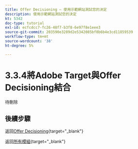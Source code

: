 ```yaml
---
title: Offer Decisioning — 使用示範網站測試您的決定
description: 使用示範網站測試您的決定
kt: 5342
doc-type: tutorial
exl-id: ecfcdcc7-fc26-48f7-b3f8-6e97f8e1eee3
source-git-commit: 203590e3289d2e5342085bf8b6b4e3cd11859539
workflow-type: tm+mt
source-wordcount: '38'
ht-degree: 5%

---
```


# 3.3.4將Adobe Target與Offer Decisioning結合

待刪除

## 後續步驟

返回[Offer Decisioning](offer-decisioning.md){target="_blank"}

返回[所有模組](./../../../../overview.md){target="_blank"}
